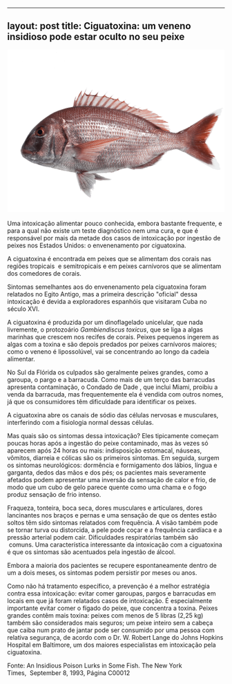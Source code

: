 


---
layout: post
title: Ciguatoxina: um veneno insidioso pode estar oculto no seu peixe
---

![ ](/images/pargo_legitimo.png)


Uma intoxicação alimentar pouco conhecida, embora bastante frequente, e para a qual não existe um teste diagnóstico nem uma cura, e que é responsável por mais da metade dos casos de intoxicação por ingestão de peixes nos Estados Unidos: o envenenamento por ciguatoxina.

A ciguatoxina é encontrada em peixes que se alimentam dos corais nas regiões tropicais  e semitropicais e em peixes carnívoros que se alimentam dos comedores de corais.

Sintomas semelhantes aos do envenenamento pela ciguatoxina foram relatados no Egito Antigo, mas a primeira descrição "oficial" dessa intoxicação é devida a exploradores espanhóis que visitaram Cuba no século XVI.

A ciguatoxina é produzida por um dinoflagelado unicelular, que nada livremente, o protozoário *Gambiendiscus toxicus*, que se liga a algas marinhas que crescem nos recifes de corais. Peixes pequenos ingerem as algas com a toxina e são depois predados por peixes carnívoros maiores; como o veneno é lipossolúvel, vai se concentrando ao longo da cadeia alimentar.

No Sul da Flórida os culpados são geralmente peixes grandes, como a garoupa, o pargo e a barracuda. Como mais de um terço das barracudas apresenta contaminação, o Condado de Dade , que inclui Miami, proibiu a venda da barracuda, mas frequentemente ela é vendida com outros nomes, já que os consumidores têm dificuldade para identificar os peixes.

A ciguatoxina abre os canais de sódio das células nervosas e musculares, interferindo com a fisiologia normal dessas células.

Mas quais são os sintomas dessa intoxicação? Eles tipicamente começam poucas horas após a ingestão do peixe contaminado, mas às vezes só aparecem após 24 horas ou mais: indisposição estomacal, náuseas, vômitos, diarreia e cólicas são os primeiros sintomas. Em seguida, surgem os sintomas neurológicos: dormência e formigamento dos lábios, língua e garganta, dedos das mãos e dos pés; os pacientes mais severamente afetados podem apresentar uma inversão da sensação de calor e frio, de modo que um cubo de gelo parece quente como uma chama e o fogo produz sensação de frio intenso.

Fraqueza, tonteira, boca seca, dores musculares e articulares, dores lancinantes nos braços e pernas e uma sensação de que os dentes estão soltos têm sido sintomas relatados com frequência. A visão também pode se tornar turva ou distorcida, a pele pode coçar e a frequência cardíaca e a pressão arterial podem cair. Dificuldades respiratórias também são  comuns. Uma característica interessante da intoxicação com a ciguatoxina é que os sintomas são acentuados pela ingestão de álcool.

Embora a maioria dos pacientes se recupere espontaneamente dentro de um a dois meses, os sintomas podem persistir por meses ou anos.

Como não há tratamento específico, a prevenção é a melhor estratégia contra essa intoxicação: evitar comer garoupas, pargos e barracudas em locais em que já foram relatados casos de intoxicação. É especialmente importante evitar comer o fígado do peixe, que concentra a toxina. Peixes grandes contêm mais toxina: peixes com menos de 5 libras (2,25 kg) também são considerados mais seguros; um peixe inteiro sem a cabeça que caiba num prato de jantar pode ser consumido por uma pessoa com relativa segurança, de acordo com o Dr. W. Robert Lange do Johns Hopkins Hospital em Baltimore, um dos maiores especialistas em intoxicação pela ciguatoxina.




Fonte: An Insidious Poison Lurks in Some Fish. The New York Times,  September 8, 1993, Página C00012
